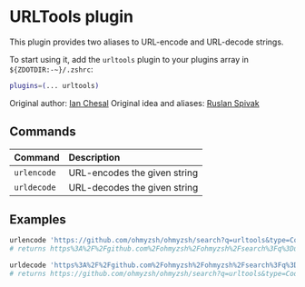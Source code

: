 # URLTools plugin

This plugin provides two aliases to URL-encode and URL-decode strings.

To start using it, add the `urltools` plugin to your plugins array in `${ZDOTDIR:-~}/.zshrc`:

```zsh
plugins=(... urltools)
```

Original author: [Ian Chesal](https://github.com/ianchesal)
Original idea and aliases: [Ruslan Spivak](https://ruslanspivak.wordpress.com/2010/06/02/urlencode-and-urldecode-from-a-command-line/)

## Commands

| Command     | Description                  |
| :---------- | :--------------------------- |
| `urlencode` | URL-encodes the given string |
| `urldecode` | URL-decodes the given string |

## Examples

```zsh
urlencode 'https://github.com/ohmyzsh/ohmyzsh/search?q=urltools&type=Code'
# returns https%3A%2F%2Fgithub.com%2Fohmyzsh%2Fohmyzsh%2Fsearch%3Fq%3Durltools%26type%3DCode

urldecode 'https%3A%2F%2Fgithub.com%2Fohmyzsh%2Fohmyzsh%2Fsearch%3Fq%3Durltools%26type%3DCode'
# returns https://github.com/ohmyzsh/ohmyzsh/search?q=urltools&type=Code
```
